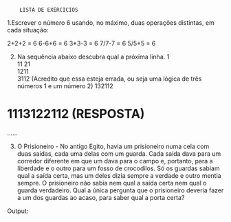         LISTA DE EXÉRCICIOS

1.Escrever o número 6 usando, no máximo, duas operações distintas, em cada 
situação:  

2+2+2 = 6
6-6+6 = 6
3*3-3 = 6
7/7-7 = 6 
5/5+5 = 6

2. Na sequência abaixo descubra qual a próxima linha.
1  
11 
21  
1211  
3112  (Acredito que essa esteja errada, ou seja uma lógica de três números 1 e um número 2)
132112 
# 1113122112 (RESPOSTA) 
......  

3. O Prisioneiro - No antigo Egito, havia um prisioneiro numa cela com duas saídas, 
cada uma delas com um guarda. Cada saída dava para um corredor diferente em que 
um dava para o campo e, portanto, para a liberdade e o outro para um fosso de 
crocodilos. Só os guardas sabiam qual a saída certa, mas um deles dizia sempre a 
verdade e outro mentia sempre. O prisioneiro não sabia nem qual a saída certa nem 
qual o guarda verdadeiro. Qual a única pergunta que o prisioneiro deveria fazer a um 
dos guardas ao acaso, para saber qual a porta certa?  

Output: